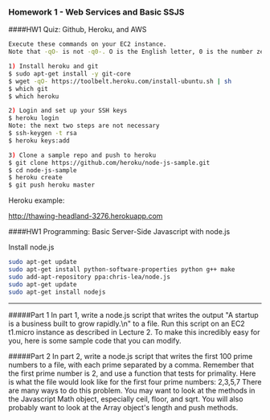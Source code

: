 ### Homework 1 - Web Services and Basic SSJS

####HW1 Quiz: Github, Heroku, and AWS

``` bash
Execute these commands on your EC2 instance.
Note that -qO- is not -q0-. O is the English letter, 0 is the number zero.

1) Install heroku and git
$ sudo apt-get install -y git-core
$ wget -qO- https://toolbelt.heroku.com/install-ubuntu.sh | sh
$ which git
$ which heroku

2) Login and set up your SSH keys
$ heroku login
Note: the next two steps are not necessary
$ ssh-keygen -t rsa
$ heroku keys:add

3) Clone a sample repo and push to heroku
$ git clone https://github.com/heroku/node-js-sample.git
$ cd node-js-sample
$ heroku create
$ git push heroku master

```

Heroku example:

http://thawing-headland-3276.herokuapp.com

####HW1 Programming: Basic Server-Side Javascript with node.js

Install node.js
```bash
sudo apt-get update
sudo apt-get install python-software-properties python g++ make
sudo add-apt-repository ppa:chris-lea/node.js
sudo apt-get update
sudo apt-get install nodejs
```

----------------


#####Part 1
In part 1, write a node.js script that writes the output "A startup is a business built to grow rapidly.\n" to a file. Run this script on an EC2 t1.micro instance as described in Lecture 2. To make this incredibly easy for you, here is some sample code that you can modify.

#####Part 2
In part 2, write a node.js script that writes the first 100 prime numbers to a file, with each prime separated by a comma. Remember that the first prime number is 2, and use a function that tests for primality. Here is what the file would look like for the first four prime numbers:
2,3,5,7
There are many ways to do this problem. You may want to look at the methods in the Javascript Math object, especially ceil, floor, and sqrt. You will also probably want to look at the Array object's length and push methods. 
